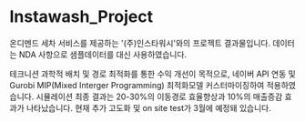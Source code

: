 # Instawash_Project

온디멘드 세차 서비스를 제공하는 '(주)인스타워시'와의 프로젝트 결과물입니다. 
데이터는 NDA 사항으로 샘플데이터를 대신 사용하였습니다. 

테크니션 과학적 배치 및 경로 최적화를 통한 수익 개선이 목적으로, 네이버 API 연동 및 Gurobi MIP(Mixed Interger Programming) 최적화모델 커스터마이징하여 적용하였습니다.
시뮬레이션 최종 결과는 20-30%의 이동경로 효율향상과 10%의 매출증감 효과가 나타났습니다.
현재 추가 고도화 및 on site test가 3월에 예정돼 있습니다.
